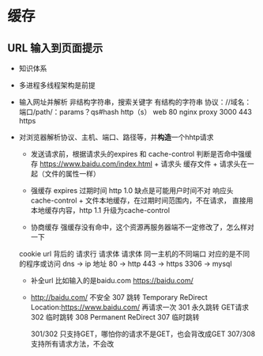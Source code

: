 # 缓存
## URL 输入到页面提示
- 知识体系
- 多进程多线程架构是前提
- 输入网址并解析
    非结构字符串，搜索关键字
    有结构的字符串
    协议：//域名：端口/path/：params？qs#hash
    http（s）
    web 80 nginx  proxy 3000
    443 https 

- 对浏览器解析协议、主机、端口、路径等，并**构造**一个hhtp请求
    - 发送请求前，根据请求头的expires 和 cache-control 判断是否命中强缓存
        https://www.baidu.com/index.html  + 请求头
        缓存文件 + 请求头在一起（文件的属性一样）
    - 强缓存
        expires 过期时间  http 1.0  缺点是可能用户时间不对
        响应头cache-control + 文件本地缓存，在过期时间范围内，不在请求，
        直接用本地缓存内容，http 1.1 升级为cache-control

    - 协商缓存
        强缓存没有命中，这个资源再服务器端不一定修改了，怎么样对一下

    cookie
    url 背后的 请求行 请求体 请求体
    同一主机的不同端口 对应的是不同的程序或访问
    dns -> ip 地址 80 -> http   443 -> https  3306 -> mysql
    - 补全url
    比如输入的是baidu.com   https://baidu.com/
    - http://baidu.com/ 不安全
        307 跳转  Temporary ReDirect
        Location:https://www.baidu.com/
        再请求一次
        301 永久跳转               GET请求           302  临时跳转
        308 Permanent ReDirect                     307  临时跳转
        
        301/302 只支持GET，哪怕你的请求不是GET，也会背改成GET
        307/308 支持所有请求方法，不会改
